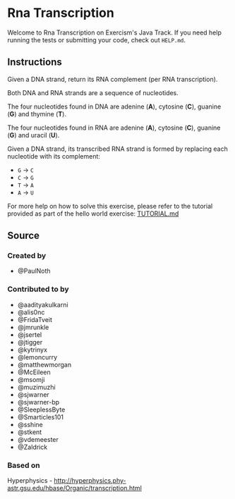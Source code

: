 # Rna Transcription

Welcome to Rna Transcription on Exercism's Java Track.
If you need help running the tests or submitting your code, check out `HELP.md`.

## Instructions

Given a DNA strand, return its RNA complement (per RNA transcription).

Both DNA and RNA strands are a sequence of nucleotides.

The four nucleotides found in DNA are adenine (**A**), cytosine (**C**),
guanine (**G**) and thymine (**T**).

The four nucleotides found in RNA are adenine (**A**), cytosine (**C**),
guanine (**G**) and uracil (**U**).

Given a DNA strand, its transcribed RNA strand is formed by replacing
each nucleotide with its complement:

* `G` -> `C`
* `C` -> `G`
* `T` -> `A`
* `A` -> `U`

For more help on how to solve this exercise, please refer to the tutorial provided as part of the hello world exercise:
[TUTORIAL.md](https://github.com/exercism/java/blob/master/exercises/hello-world/TUTORIAL.md)

## Source

### Created by

- @PaulNoth

### Contributed to by

- @aadityakulkarni
- @alis0nc
- @FridaTveit
- @jmrunkle
- @jsertel
- @jtigger
- @kytrinyx
- @lemoncurry
- @matthewmorgan
- @McEileen
- @msomji
- @muzimuzhi
- @sjwarner
- @sjwarner-bp
- @SleeplessByte
- @Smarticles101
- @sshine
- @stkent
- @vdemeester
- @Zaldrick

### Based on

Hyperphysics - http://hyperphysics.phy-astr.gsu.edu/hbase/Organic/transcription.html